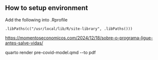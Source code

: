 ##

## How to setup environment

Add the following into .Rprofile

`.libPaths(c("/usr/local/lib/R/site-library", .libPaths()))`


https://momentoseconomicos.com/2024/12/18/sobre-o-programa-ligue-antes-salve-vidas/

quarto render pre-covid-model.qmd --to pdf
